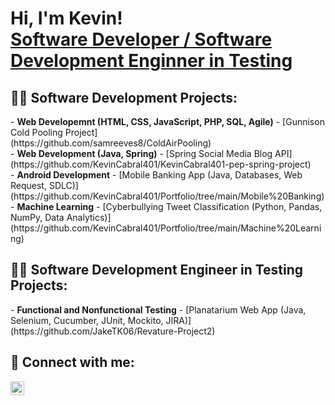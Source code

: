 <h1>Hi, I'm Kevin! <br/><a href="">Software Developer / Software Development Enginner in Testing</a></h1>

<h2>👨‍💻 Software Development Projects:</h2>
- <b>Web Developemnt (HTML, CSS, JavaScript, PHP, SQL, Agile)</b>
  - [Gunnison Cold Pooling Project]<br>(https://github.com/samreeves8/ColdAirPooling)<br>
- <b>Web Development (Java, Spring)</b>
  - [Spring Social Media Blog API]<br>(https://github.com/KevinCabral401/KevinCabral401-pep-spring-project)<br>
- <b>Android Development</b>
  - [Mobile Banking App (Java, Databases, Web Request, SDLC)](https://github.com/KevinCabral401/Portfolio/tree/main/Mobile%20Banking) <br>
- <b>Machine Learning</b>
  - [Cyberbullying Tweet Classification (Python, Pandas, NumPy, Data Analytics)](https://github.com/KevinCabral401/Portfolio/tree/main/Machine%20Learning)<br>
<h2>👨‍💻 Software Development Engineer in Testing Projects:</h2>
- <b>Functional and Nonfunctional Testing</b>
  - [Planatarium Web App (Java, Selenium, Cucumber, JUnit, Mockito, JIRA)](https://github.com/JakeTK06/Revature-Project2)<br>

<h2> 🤳 Connect with me:</h2>

[<img align="left" alt="KevinCabral | LinkedIn" width="22px" src="https://cdn.jsdelivr.net/npm/simple-icons@v3/icons/linkedin.svg" />][linkedin]

[linkedin]: https://www.linkedin.com/in/kevin-cabral401/

<!--
**joshmadakor1/joshmadakor1** is a ✨ _special_ ✨ repository because its `README.md` (this file) appears on your GitHub profile.

Here are some ideas to get you started:

- 🔭 I’m currently working on ...
- 🌱 I’m currently learning ...
- 👯 I’m looking to collaborate on ...
- 🤔 I’m looking for help with ...
- 💬 Ask me about ...
- 📫 How to reach me: ...
- 😄 Pronouns: ...
- ⚡ Fun fact: ...
-->

